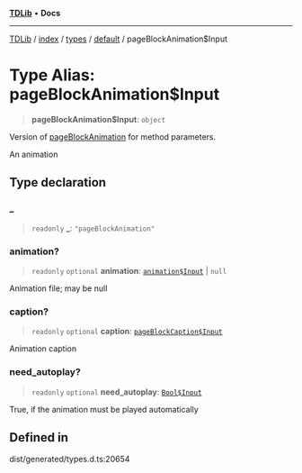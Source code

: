[**TDLib**](../../../../../../README.md) • **Docs**

***

[TDLib](../../../../../../modules.md) / [index](../../../../../README.md) / [types](../../../README.md) / [default](../README.md) / pageBlockAnimation$Input

# Type Alias: pageBlockAnimation$Input

> **pageBlockAnimation$Input**: `object`

Version of [pageBlockAnimation](pageBlockAnimation.md) for method parameters.

An animation

## Type declaration

### \_

> `readonly` **\_**: `"pageBlockAnimation"`

### animation?

> `readonly` `optional` **animation**: [`animation$Input`](animation$Input.md) \| `null`

Animation file; may be null

### caption?

> `readonly` `optional` **caption**: [`pageBlockCaption$Input`](pageBlockCaption$Input.md)

Animation caption

### need\_autoplay?

> `readonly` `optional` **need\_autoplay**: [`Bool$Input`](Bool$Input.md)

True, if the animation must be played automatically

## Defined in

dist/generated/types.d.ts:20654
